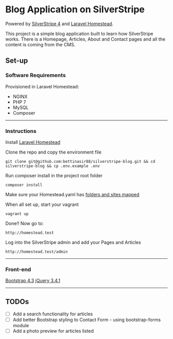 # Blog Application on SilverStripe

Powered by [SilverStripe 4](https://docs.silverstripe.org/en/4) and [Laravel Homestead](https://laravel.com/docs/7.x/homestead).

This project is a simple blog application built to learn how SilverStripe works. There is a Homepage, Articles, About and Contact pages and all the content is coming from the CMS.

## Set-up

### Software Requirements

Provisioned in Laravel Homestead:
- NGINX
- PHP 7
- MySQL
- Composer

---

### Instructions

Install [Laravel Homestead](https://laravel.com/docs/7.x/homestead)

Clone the repo and copy the environment file
```
git clone git@github.com:bettinasir88/silverstripe-blog.git && cd silverstripe-blog && cp .env.example .env
```

Run composer install in the project root folder
```
composer install
```

Make sure your Homestead.yaml has [folders and sites mapped](https://laravel.com/docs/7.x/homestead#configuring-homestead
)

When all set up, start your vagrant 
```
vagrant up
```

Done!! Now go to:
```
http://homestead.test
```

Log into the SilverStripe admin and add your Pages and Articles
```
http://homestead.test/admin
```

---

### Front-end

[Bootstrap 4.3](https://getbootstrap.com/docs/4.3/getting-started/introduction)
[jQuery 3.4.1](https://api.jquery.com/category/deprecated/deprecated-3.4)

---

## TODOs

- [ ] Add a search functionality for articles
- [ ] Add better Bootstrap styling to Contact Form - using bootstrap-forms module
- [ ] Add a photo preview for articles listed
